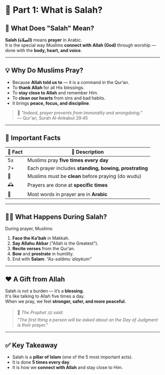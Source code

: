 # 🕌 Part 1: What is Salah?

## 🌟 What Does "Salah" Mean?

**Salah (الصلاة)** means **prayer** in Arabic.  
It is the special way Muslims **connect with Allah (God)** through worship — done with the **body, heart, and voice**.

---

## 💡 Why Do Muslims Pray?

- Because **Allah told us to** — it is a command in the Qur’an.
- To **thank Allah** for all His blessings.
- To **stay close to Allah** and remember Him.
- To **clean our hearts** from sins and bad habits.
- It brings **peace, focus, and discipline**.

> 🕋 _"Indeed, prayer prevents from immorality and wrongdoing."_  
> — Qur'an, Surah Al-Ankabut 29:45

---

## 🧠 Important Facts

| 🔢 Fact | 📘 Description                                         |
| ------- | ------------------------------------------------------ |
| 5x      | Muslims pray **five times every day**                  |
| 7+      | Each prayer includes **standing, bowing, prostrating** |
| 🧼      | Muslims must be **clean** before praying (do wudu)     |
| 🕰️      | Prayers are done at **specific times**                 |
| 💬      | Most words in prayer are in **Arabic**                 |

---

## 🧎‍♂️ What Happens During Salah?

During prayer, Muslims:

1. **Face the Ka'bah** in Makkah.
2. **Say Allahu Akbar** ("Allah is the Greatest").
3. **Recite verses** from the Qur’an.
4. **Bow** and **prostrate** in humility.
5. End with **Salam**: _"As-salāmu ʿalaykum"_

---

## ❤️ A Gift from Allah

Salah is not a burden — it’s a **blessing**.  
It's like talking to Allah five times a day.  
When we pray, we feel **stronger, safer, and more peaceful.**

> 🌸 _The Prophet ﷺ said:_  
> _"The first thing a person will be asked about on the Day of Judgment is their prayer."_

---

## ✅ Key Takeaway

- Salah is a **pillar of Islam** (one of the 5 most important acts).
- It is done **5 times every day**.
- It is how we **connect with Allah** and stay close to Him.
